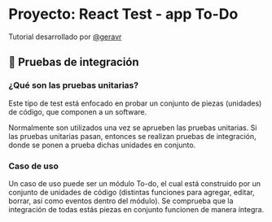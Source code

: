 # Proyecto: React Test - app To-Do
Tutorial desarrollado por [@geravr](https://github.com/geravr)
## 🧪 Pruebas de integración


### ¿Qué son las pruebas unitarias?
Este tipo de test está enfocado en probar un conjunto de piezas (unidades) de código, que componen a un software.

Normalmente son utilizados una vez se aprueben las pruebas unitarias. Si las pruebas unitarias pasan, entonces se realizan pruebas de integración, donde se ponen a prueba dichas unidades en conjunto.

### Caso de uso
Un caso de uso puede ser un módulo To-do, el cual está construido por un conjunto de unidades de código (distintas funciones para agregar, editar, borrar, así como eventos dentro del módulo). Se comprueba que la integración de todas estás piezas en conjunto funcionen de manera íntegra.